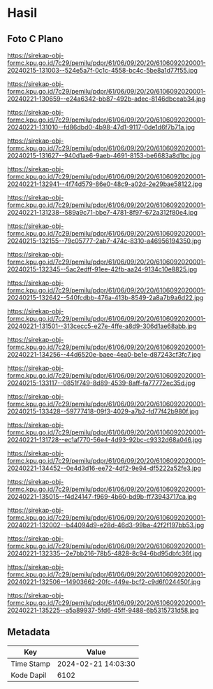 # Hasil

## Foto C Plano

https://sirekap-obj-formc.kpu.go.id/7c29/pemilu/pdpr/61/06/09/20/20/6106092020001-20240215-131003--524e5a7f-0c1c-4558-bc4c-5be8a1d77f55.jpg

https://sirekap-obj-formc.kpu.go.id/7c29/pemilu/pdpr/61/06/09/20/20/6106092020001-20240221-130659--e24a6342-bb87-492b-adec-8146dbceab34.jpg

https://sirekap-obj-formc.kpu.go.id/7c29/pemilu/pdpr/61/06/09/20/20/6106092020001-20240221-131010--fd86dbd0-4b98-47d1-9117-0de1d6f7b71a.jpg

https://sirekap-obj-formc.kpu.go.id/7c29/pemilu/pdpr/61/06/09/20/20/6106092020001-20240215-131627--940d1ae6-9aeb-4691-8153-be6683a8d1bc.jpg

https://sirekap-obj-formc.kpu.go.id/7c29/pemilu/pdpr/61/06/09/20/20/6106092020001-20240221-132941--4f74d579-86e0-48c9-a02d-2e29bae58122.jpg

https://sirekap-obj-formc.kpu.go.id/7c29/pemilu/pdpr/61/06/09/20/20/6106092020001-20240221-131238--589a9c71-bbe7-4781-8f97-672a312f80e4.jpg

https://sirekap-obj-formc.kpu.go.id/7c29/pemilu/pdpr/61/06/09/20/20/6106092020001-20240215-132155--79c05777-2ab7-474c-8310-a46956194350.jpg

https://sirekap-obj-formc.kpu.go.id/7c29/pemilu/pdpr/61/06/09/20/20/6106092020001-20240215-132345--5ac2edff-91ee-42fb-aa24-9134c10e8825.jpg

https://sirekap-obj-formc.kpu.go.id/7c29/pemilu/pdpr/61/06/09/20/20/6106092020001-20240215-132642--540fcdbb-476a-413b-8549-2a8a7b9a6d22.jpg

https://sirekap-obj-formc.kpu.go.id/7c29/pemilu/pdpr/61/06/09/20/20/6106092020001-20240221-131501--313cecc5-e27e-4ffe-a8d9-306d1ae68abb.jpg

https://sirekap-obj-formc.kpu.go.id/7c29/pemilu/pdpr/61/06/09/20/20/6106092020001-20240221-134256--44d6520e-baee-4ea0-be1e-d87243cf3fc7.jpg

https://sirekap-obj-formc.kpu.go.id/7c29/pemilu/pdpr/61/06/09/20/20/6106092020001-20240215-133117--0851f749-8d89-4539-8aff-fa77772ec35d.jpg

https://sirekap-obj-formc.kpu.go.id/7c29/pemilu/pdpr/61/06/09/20/20/6106092020001-20240215-133428--59777418-09f3-4029-a7b2-fd77f42b980f.jpg

https://sirekap-obj-formc.kpu.go.id/7c29/pemilu/pdpr/61/06/09/20/20/6106092020001-20240221-131728--ec1af770-56e4-4d93-92bc-c9332d68a046.jpg

https://sirekap-obj-formc.kpu.go.id/7c29/pemilu/pdpr/61/06/09/20/20/6106092020001-20240221-134452--0e4d3d16-ee72-4df2-9e94-df5222a52fe3.jpg

https://sirekap-obj-formc.kpu.go.id/7c29/pemilu/pdpr/61/06/09/20/20/6106092020001-20240221-135015--f4d24147-f969-4b60-bd9b-ff73943717ca.jpg

https://sirekap-obj-formc.kpu.go.id/7c29/pemilu/pdpr/61/06/09/20/20/6106092020001-20240221-132002--b44094d9-e28d-46d3-99ba-42f2f197bb53.jpg

https://sirekap-obj-formc.kpu.go.id/7c29/pemilu/pdpr/61/06/09/20/20/6106092020001-20240221-132335--2e7bb216-78b5-4828-8c94-6bd95dbfc36f.jpg

https://sirekap-obj-formc.kpu.go.id/7c29/pemilu/pdpr/61/06/09/20/20/6106092020001-20240221-132506--14903662-20fc-449e-bcf2-c9d6f024450f.jpg

https://sirekap-obj-formc.kpu.go.id/7c29/pemilu/pdpr/61/06/09/20/20/6106092020001-20240221-135225--a5a89937-5fd6-45ff-9488-6b5315731d58.jpg


## Metadata

| Key        | Value               |
| ---------- | ------------------- |
| Time Stamp | 2024-02-21 14:03:30 |
| Kode Dapil | 6102                |



